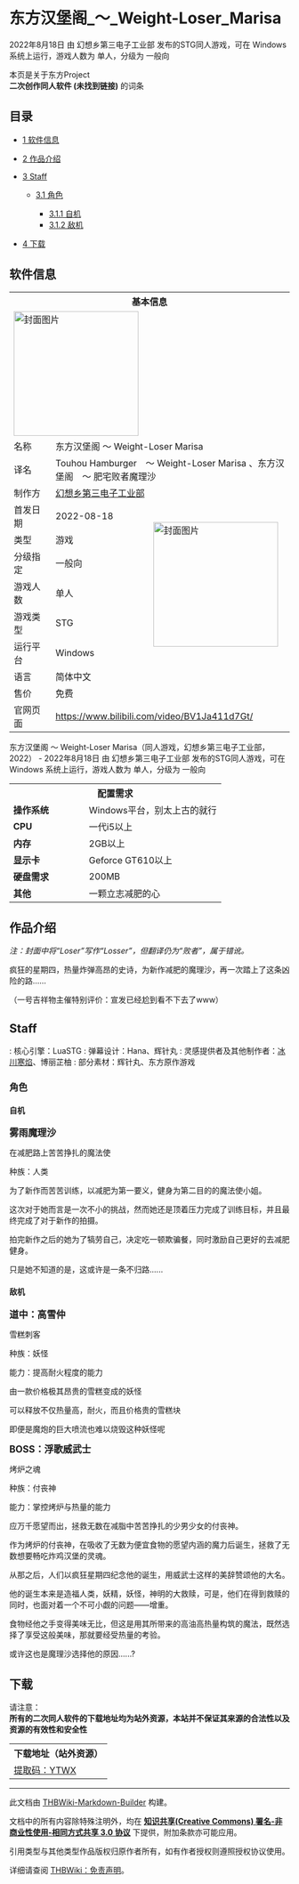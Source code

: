 # 东方汉堡阁_～_Weight-Loser_Marisa

<!-- source html: G:\repos\THBWiki-Markdown-Builder\THBWikiMarkdown\Temp\main\c\cc\ns0%3A%E4%B8%9C%E6%96%B9%E6%B1%89%E5%A0%A1%E9%98%81_%EF%BD%9E_Weight-Loser_Marisa.html -->

2022年8月18日 由 幻想乡第三电子工业部  发布的STG同人游戏，可在 Windows 系统上运行，游戏人数为 单人，分级为 一般向

本页是关于东方Project  
 **二次创作同人软件 (未找到链接)** 的词条

## 目录

- [1 软件信息](#软件信息)
- [2 作品介绍](#作品介绍)
- [3 Staff](#Staff)

  - [3.1 角色](#角色)

    - [3.1.1 自机](#自机)
    - [3.1.2 敌机](#敌机)






- [4 下载](#下载)





## 软件信息

<table><tbody><tr><th colspan="3">基本信息</th></tr><tr><td class="cover-artwork-mobile" colspan="2"><a href="./文件-东方汉堡阁_～_Weight-Loser_Marisa封面.jpg.md" class="image" title="封面图片"><img alt="封面图片" src="https://upload.thwiki.cc/thumb/5/58/%E4%B8%9C%E6%96%B9%E6%B1%89%E5%A0%A1%E9%98%81_%EF%BD%9E_Weight-Loser_Marisa%E5%B0%81%E9%9D%A2.jpg/224px-%E4%B8%9C%E6%96%B9%E6%B1%89%E5%A0%A1%E9%98%81_%EF%BD%9E_Weight-Loser_Marisa%E5%B0%81%E9%9D%A2.jpg" decoding="async" loading="lazy" width="224" height="224" srcset="https://upload.thwiki.cc/thumb/5/58/%E4%B8%9C%E6%96%B9%E6%B1%89%E5%A0%A1%E9%98%81_%EF%BD%9E_Weight-Loser_Marisa%E5%B0%81%E9%9D%A2.jpg/336px-%E4%B8%9C%E6%96%B9%E6%B1%89%E5%A0%A1%E9%98%81_%EF%BD%9E_Weight-Loser_Marisa%E5%B0%81%E9%9D%A2.jpg 1.5x, https://upload.thwiki.cc/5/58/%E4%B8%9C%E6%96%B9%E6%B1%89%E5%A0%A1%E9%98%81_%EF%BD%9E_Weight-Loser_Marisa%E5%B0%81%E9%9D%A2.jpg 2x" data-file-width="448" data-file-height="448"></a></td>
</tr><tr><td class="label">名称</td><td colspan="2"> 东方汉堡阁 ～ Weight-Loser Marisa </td></tr><tr><td class="label">译名</td><td colspan="2"> Touhou Hamburger　～ Weight-Loser Marisa 、东方汉堡阁　～ 肥宅败者魔理沙 </td></tr><tr><td class="label">制作方</td><td><a href="./幻想乡第三电子工业部.md" title="幻想乡第三电子工业部">幻想乡第三电子工业部</a></td><td class="cover-artwork" rowspan="8" style="min-width:224px;"><a href="./文件-东方汉堡阁_～_Weight-Loser_Marisa封面.jpg.md" class="image" title="封面图片"><img alt="封面图片" src="https://upload.thwiki.cc/thumb/5/58/%E4%B8%9C%E6%96%B9%E6%B1%89%E5%A0%A1%E9%98%81_%EF%BD%9E_Weight-Loser_Marisa%E5%B0%81%E9%9D%A2.jpg/224px-%E4%B8%9C%E6%96%B9%E6%B1%89%E5%A0%A1%E9%98%81_%EF%BD%9E_Weight-Loser_Marisa%E5%B0%81%E9%9D%A2.jpg" decoding="async" loading="lazy" width="224" height="224" srcset="https://upload.thwiki.cc/thumb/5/58/%E4%B8%9C%E6%96%B9%E6%B1%89%E5%A0%A1%E9%98%81_%EF%BD%9E_Weight-Loser_Marisa%E5%B0%81%E9%9D%A2.jpg/336px-%E4%B8%9C%E6%96%B9%E6%B1%89%E5%A0%A1%E9%98%81_%EF%BD%9E_Weight-Loser_Marisa%E5%B0%81%E9%9D%A2.jpg 1.5x, https://upload.thwiki.cc/5/58/%E4%B8%9C%E6%96%B9%E6%B1%89%E5%A0%A1%E9%98%81_%EF%BD%9E_Weight-Loser_Marisa%E5%B0%81%E9%9D%A2.jpg 2x" data-file-width="448" data-file-height="448"></a></td>
</tr><tr><td class="label">首发日期</td><td>2022-08-18</td></tr><tr><td class="label">类型</td><td>游戏</td></tr><tr><td class="label">分级指定</td><td>一般向</td></tr><tr><td class="label">游戏人数</td><td>单人</td></tr><tr><td class="label">游戏类型</td><td>STG</td></tr><tr><td class="label">运行平台</td><td>Windows</td></tr><tr><td class="label">语言</td><td>简体中文</td></tr><tr><td class="label">售价</td><td>免费</td></tr>
<tr><td class="label">官网页面</td><td colspan="2"><a rel="nofollow" class="external free" href="https://www.bilibili.com/video/BV1Ja411d7Gt/">https://www.bilibili.com/video/BV1Ja411d7Gt/</a></td></tr></tbody></table>

东方汉堡阁 ～ Weight-Loser Marisa（同人游戏，幻想乡第三电子工业部，2022） - 2022年8月18日 由 幻想乡第三电子工业部  发布的STG同人游戏，可在 Windows 系统上运行，游戏人数为 单人，分级为 一般向
  
  

  


<table>
<tbody><tr><th colspan="2">配置需求</th></tr>
<tr><td style="width:120px;padding-left:7px;"><b>操作系统</b></td><td>Windows平台，别太上古的就行</td></tr><tr><td style="width:120px;padding-left:7px;"><b>CPU</b></td><td>一代i5以上</td></tr><tr><td style="width:120px;padding-left:7px;"><b>内存</b></td><td>2GB以上</td></tr><tr><td style="width:120px;padding-left:7px;"><b>显示卡</b></td><td>Geforce GT610以上</td></tr><tr><td style="width:120px;padding-left:7px;"><b>硬盘需求</b></td><td>200MB</td></tr><tr><td style="width:120px;padding-left:7px;"><b>其他</b></td><td>一颗立志减肥的心</td></tr>
</tbody></table>



## 作品介绍
  
 *注：封面中将“Loser”写作“Losser”，但翻译仍为“败者”，属于错讹。* 
  
  
疯狂的星期四，热量炸弹高昂的史诗，为新作减肥的魔理沙，再一次踏上了这条凶险的路……
  
  
（一号吉祥物主催特别评价：宣发已经尬到看不下去了www）
  


## Staff
: 核心引擎：LuaSTG
: 弹幕设计：Hana、辉针丸
: 灵感提供者及其他制作者：[冰川寒焰](./冰川寒焰.md)、博丽芷柚
: 部分素材：辉针丸、东方原作游戏


### 角色

#### 自机
  
<big> **雾雨魔理沙** </big>
  
  
在减肥路上苦苦挣扎的魔法使
  
  
种族：人类
  
  
为了新作而苦苦训练，以减肥为第一要义，健身为第二目的的魔法使小姐。
  
  
这次对于她而言是一次不小的挑战，然而她还是顶着压力完成了训练目标，并且最终完成了对于新作的拍摄。
  
  
拍完新作之后的她为了犒劳自己，决定吃一顿欺骗餐，同时激励自己更好的去减肥健身。
  
  
只是她不知道的是，这或许是一条不归路......
  


#### 敌机
  
<big> **道中：高雪仲** </big>
  
  
雪糕刺客
  
  
种族：妖怪
  
  
能力：提高耐火程度的能力
  
  
由一款价格极其昂贵的雪糕变成的妖怪
  
  
可以释放不仅热量高，耐火，而且价格贵的雪糕块
  
  
即便是魔炮的巨大喷流也难以烧毁这种妖怪呢
  
  
<big> **BOSS：浮歌威武士** </big>
  
  
烤炉之魂
  
  
种族：付丧神
  
  
能力：掌控烤炉与热量的能力
  
  
应万千愿望而出，拯救无数在减脂中苦苦挣扎的少男少女的付丧神。
  
  
作为烤炉的付丧神，在吸收了无数为便宜食物的愿望内涵的魔力后诞生，拯救了无数想要畅吃炸鸡汉堡的灵魂。
  
  
从那之后，人们以疯狂星期四纪念他的诞生，用威武士这样的美辞赞颂他的大名。
  
  
他的诞生本来是造福人类，妖精，妖怪，神明的大救赎，可是，他们在得到救赎的同时，也面对着一个不可小觑的问题——增重。
  
  
食物经他之手变得美味无比，但这是用其所带来的高油高热量构筑的魔法，既然选择了享受这般美味，那就要经受热量的考验。
  
  
或许这也是魔理沙选择他的原因......?
  


## 下载
  
请注意：  
 **所有的二次同人软件的下载地址均为站外资源，本站并不保证其来源的合法性以及资源的有效性和安全性** 
  


<table>

<tbody><tr>
<th>下载地址（站外资源）
</th></tr>
<tr>
<td><a rel="nofollow" class="external text" href="https://pan.baidu.com/s/1bAt8Z_8_8_uOIsuzJus7Vw?pwd=YTWX">提取码：YTWX</a><br>
</td></tr></tbody></table>


  
  

  





---

此文档由 [THBWiki-Markdown-Builder](https://github.com/Delsin-Yu/THBWiki-Markdown-Builder) 构建。

文档中的所有内容除特殊注明外，均在 [**知识共享(Creative Commons) 署名-非商业性使用-相同方式共享 3.0 协议**](https://creativecommons.org/licenses/by-sa/3.0/deed.zh-hans) 下提供，附加条款亦可能应用。

引用类型与其他类型作品版权归原作者所有，如有作者授权则遵照授权协议使用。

详细请查阅 [THBWiki：免责声明](https://thbwiki.cc/THBWiki:%E5%85%8D%E8%B4%A3%E5%A3%B0%E6%98%8E)。

